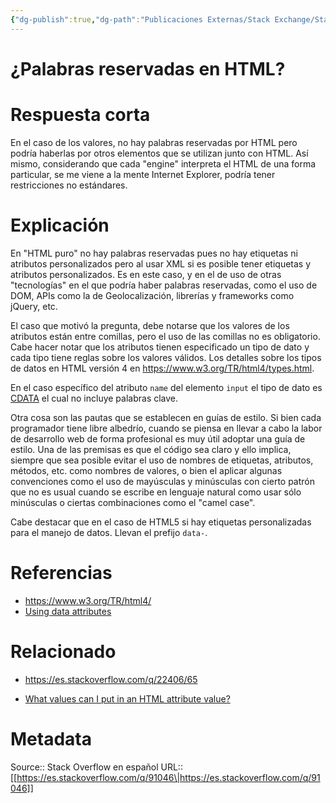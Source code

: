 ```yaml
---
{"dg-publish":true,"dg-path":"Publicaciones Externas/Stack Exchange/Stack Overflow en español/es.stackoverflow.com-91046.md","permalink":"/publicaciones-externas/stack-exchange/stack-overflow-en-espanol/es-stackoverflow-com-91046/","title":"¿Palabras reservadas en HTML?","hide":true,"noteIcon":"default","created":"2024-04-03T12:49:10.727-06:00","updated":"2024-04-05T16:43:52.370-06:00"}
---
```


# ¿Palabras reservadas en HTML?

# Respuesta corta 

En el caso de los valores, no hay palabras reservadas por HTML pero podría haberlas por otros elementos que se utilizan junto con HTML. Así mismo, considerando que cada "engine" interpreta el HTML de una forma particular, se me viene a la mente Internet Explorer, podría tener restricciones no estándares.

# Explicación

En "HTML puro" no hay palabras reservadas pues no hay etiquetas ni atributos personalizados pero al usar XML si es posible tener etiquetas y atributos personalizados. Es en este caso, y en el de uso de otras "tecnologías" en el que podría haber palabras reservadas, como el uso de DOM, APIs como la de Geolocalización, librerías y frameworks como jQuery, etc.

El caso que motivó la pregunta, debe notarse que los valores de los atributos están entre comillas, pero el uso de las comillas no es obligatorio. Cabe hacer notar que los atributos tienen especificado un tipo de dato y cada tipo tiene reglas sobre los valores válidos. Los detalles sobre los tipos de datos en HTML versión 4 en https://www.w3.org/TR/html4/types.html.

En el caso específico del atributo `name` del elemento `input` el tipo de dato es [CDATA][1] el cual no incluye palabras clave.

Otra cosa son las pautas que se establecen en guías de estilo. Si bien cada programador tiene libre albedrío, cuando se piensa en llevar a cabo la labor de desarrollo web de forma profesional es muy útil adoptar una guía de estilo. Una de las premisas es que el código sea claro y ello implica, siempre que sea posible evitar el uso de nombres de etiquetas, atributos, métodos, etc. como nombres de valores, o bien el aplicar algunas convenciones como el uso de mayúsculas y minúsculas con cierto patrón que no es usual cuando se escribe en lenguaje natural como usar sólo minúsculas o ciertas combinaciones como el "camel case".

Cabe destacar que en el caso de HTML5 si hay etiquetas personalizadas para el manejo de datos. Llevan el prefijo `data-`.

# Referencias

- https://www.w3.org/TR/html4/
- [Using data attributes](https://developer.mozilla.org/en-US/docs/Learn/HTML/Howto/Use_data_attributes)


# Relacionado

- https://es.stackoverflow.com/q/22406/65
- [What values can I put in an HTML attribute value?](https://stackoverflow.com/q/5320177/1595451)


  [1]: https://www.w3.org/TR/html4/types.html#type-cdata

# Metadata
Source:: Stack Overflow en español
URL:: [[https://es.stackoverflow.com/q/91046\|https://es.stackoverflow.com/q/91046]]


